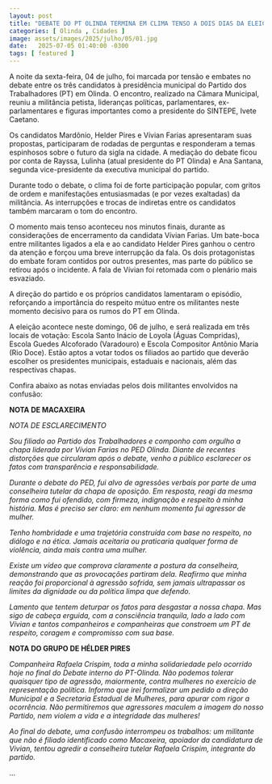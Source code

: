 ```yaml
---
layout: post
title: "DEBATE DO PT OLINDA TERMINA EM CLIMA TENSO A DOIS DIAS DA ELEIÇÃO"
categories: [ Olinda , Cidades ]
image: assets/images/2025/julho/05/01.jpg
date:   2025-07-05 01:40:00 -0300
tags: [ featured ]
---
```

A noite da sexta-feira, 04 de julho, foi marcada por tensão e embates no debate entre os três candidatos à presidência municipal do Partido dos Trabalhadores (PT) em Olinda. O encontro, realizado na Câmara Municipal, reuniu a militância petista, lideranças políticas, parlamentares, ex-parlamentares e figuras importantes como a presidente do SINTEPE, Ivete Caetano.

Os candidatos Mardônio, Helder Pires e Vívian Farias apresentaram suas propostas, participaram de rodadas de perguntas e responderam a temas espinhosos sobre o futuro da sigla na cidade. A mediação do debate ficou por conta de Rayssa, Lulinha (atual presidente do PT Olinda) e Ana Santana, segunda vice-presidente da executiva municipal do partido.

Durante todo o debate, o clima foi de forte participação popular, com gritos de ordem e manifestações entusiasmadas (e por vezes exaltadas) da militância. As interrupções e trocas de indiretas entre os candidatos também marcaram o tom do encontro.

O momento mais tenso aconteceu nos minutos finais, durante as considerações de encerramento da candidata Vívian Farias. Um bate-boca entre militantes ligados a ela e ao candidato Helder Pires ganhou o centro da atenção e forçou uma breve interrupção da fala. Os dois protagonistas do embate foram contidos por outros presentes, mas parte do público se retirou após o incidente. A fala de Vívian foi retomada com o plenário mais esvaziado.

A direção do partido e os próprios candidatos lamentaram o episódio, reforçando a importância do respeito mútuo entre os militantes neste momento decisivo para os rumos do PT em Olinda.

A eleição acontece neste domingo, 06 de julho, e será realizada em três locais de votação: Escola Santo Inácio de Loyola (Águas Compridas), Escola Guedes Alcoforado (Varadouro) e Escola Compositor Antônio Maria (Rio Doce). Estão aptos a votar todos os filiados ao partido que deverão escolher os presidentes municipais, estaduais e nacionais, além das respectivas chapas.

Confira abaixo as notas enviadas pelos dois militantes envolvidos na confusão:

**NOTA DE MACAXEIRA**

_NOTA DE ESCLARECIMENTO_

_Sou filiado ao Partido dos Trabalhadores e componho com orgulho a chapa liderada por Vívian Farias no PED Olinda. Diante de recentes distorções que circularam após o debate, venho a público esclarecer os fatos com transparência e responsabilidade._

_Durante o debate do PED, fui alvo de agressões verbais por parte de uma conselheira tutelar da chapa de oposição. Em resposta, reagi da mesma forma como fui ofendido, com firmeza, indignação e respeito à minha história. Mas é preciso ser claro: em nenhum momento fui agressor de mulher._

_Tenho hombridade e uma trajetória construída com base no respeito, no diálogo e na ética. Jamais aceitaria ou praticaria qualquer forma de violência, ainda mais contra uma mulher._

_Existe um vídeo que comprova claramente a postura da conselheira, demonstrando que as provocações partiram dela. Reafirmo que minha reação foi proporcional à agressão sofrida, sem jamais ultrapassar os limites da dignidade ou da política limpa que defendo._

_Lamento que tentem deturpar os fatos para desgastar a nossa chapa. Mas sigo de cabeça erguida, com a consciência tranquila, lado a lado com Vívian e tantos companheiros e companheiras que constroem um PT de respeito, coragem e compromisso com sua base._

**NOTA DO GRUPO DE HÉLDER PIRES**

_Companheira Rafaela Crispim, toda a minha solidariedade pelo ocorrido hoje no final do Debate interno do PT-Olinda. Não podemos tolerar quaisquer tipo de agressão, maiormente, contra mulheres no exercício de representação política. Informo que irei formalizar um pedido a direção Municipal e a Secretaria Estadual de Mulheres, para apurar com rigor a ocorrência. Não permitiremos que agressores maculem a imagem do nosso Partido, nem violem a vida e a integridade das mulheres!_

_Ao final do debate, uma confusão interrompeu os trabalhos: um militante que não é filiado identificado como Macaxeira, apoiador da candidatura de Vivian, tentou agredir a conselheira tutelar Rafaela Crispim, integrante do partido._

…